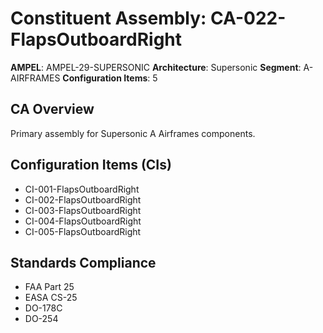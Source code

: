 # Constituent Assembly: CA-022-FlapsOutboardRight

**AMPEL**: AMPEL-29-SUPERSONIC
**Architecture**: Supersonic
**Segment**: A-AIRFRAMES
**Configuration Items**: 5

## CA Overview
Primary assembly for Supersonic A Airframes components.

## Configuration Items (CIs)
- CI-001-FlapsOutboardRight
- CI-002-FlapsOutboardRight
- CI-003-FlapsOutboardRight
- CI-004-FlapsOutboardRight
- CI-005-FlapsOutboardRight

## Standards Compliance
- FAA Part 25
- EASA CS-25
- DO-178C
- DO-254
